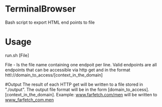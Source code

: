 # TerminalBrowser
Bash script to export HTML end points to file

# Usage
run.sh [File]

File - Is the file name containing one endpoit per line. Valid endpoints are all endpoints that can be accessible via http get and in the format httl://domain_to_access/[context_in_the_domain]

#Output
The result of each HTTP get will be written to a file stored in "./output". The output file format will be in the form [domain_to_access].[context_in_the_domain]. Example: www.farfetch.com/men will be written to www_farfetch_com.men